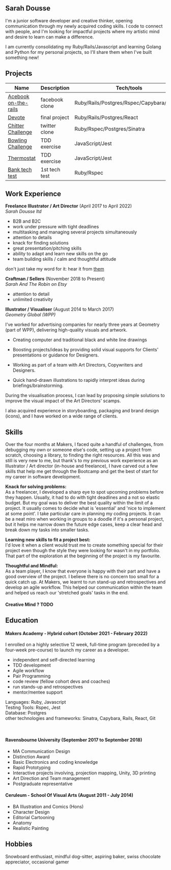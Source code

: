 ## Sarah Dousse

I'm a junior software developer and creative thinker, opening communication through my newly acquired coding skills. I code to connect with people, and I'm looking for impactful projects where my artistic mind and desire to learn can make a difference.

I am currently consolidating my Ruby/Rails/Javascript and learning Golang and Python for my personal projects, so I'll share them when I've built something new!

## Projects

| Name                                                                     | Description    | Tech/tools                                | additional links                                             |
| ------------------------------------------------------------------------ | -------------- | ----------------------------------------- | ------------------------------------------------------------ |
| [Acebook on-the-rails](https://github.com/s-dousse/acebook-on-the-rails) | facebook clone | Ruby/Rails/Postgres/Rspec/Capybara/Heroku |
| [Devote](https://github.com/s-dousse/devote_frontend)                    | final project  | Ruby/Rails/Postgres/React                 | [devote_backend](https://github.com/s-dousse/devote_backend) |
| [Chitter Challenge](https://github.com/s-dousse/chitter-challenge)       | twitter clone  | Ruby/Rspec/Postgres/Sinatra               |
| [Bowling Challenge](https://github.com/s-dousse/bowling-challenge_JS)    | TDD exercise   | JavaScript/Jest                           |
| [Thermostat](https://github.com/s-dousse/Thermostat_JSapp)               | TDD exercise   | JavaScript/Jest                           |
| [Bank tech test](https://github.com/s-dousse/Bank_tech_test)             | 1st tech test  | Ruby/Rspec                                |

## Work Experience

**Freelance Illustrator / Art Director** (April 2017 to April 2022)  
_Sarah Dousse ltd_

- B2B and B2C
- work under pressure with tight deadlines
- multitasking and managing several projects simultaneously
- attention to details
- knack for finding solutions
- great presentation/pitching skills
- ability to adapt and learn new skills on the go
- team building skills / calm and thoughtful attitude

don't just take my word for it: hear it from [them](https://www.linkedin.com/in/sarahdousse/details/recommendations/?detailScreenTabIndex=0)

**Craftman / Sellers** (November 2018 to Present)  
_Sarah And The Robin on Etsy_

- attention to detail
- unlimited creativity

**Illustrator / Visualiser** (August 2014 to March 2017)  
_Geometry Global (WPP)_

I've worked for advertising companies for nearly three years at Geometry (part of WPP), delivering high-quality visuals and artwork.

- Creating computer and traditional black and white line drawings

- Boosting projects/ideas by providing solid visual supports for Clients' presentations or guidance for Designers.

- Working as part of a team with Art Directors, Copywriters and Designers.

- Quick hand-drawn illustrations to rapidly interpret ideas during briefings/brainstorming.

During the visualisation process, I can lead by proposing simple solutions to improve the visual impact of the Art Directors' scamps.

I also acquired experience in storyboarding, packaging and brand design (icons), and I have worked on a wide range of clients.

## Skills

Over the four months at Makers, I faced quite a handful of challenges, from debugging my own or someone else's code, setting up a project from scratch, choosing a library, to finding the right resources. All this was and still is very new to me, but thank's to my previous work experience as an Illustrator / Art director (in-house and freelance), I have carved out a few skills that help me get through the Bootcamp and get the best of start for my career in software development.

**Knack for solving problems:** <br />
As a freelancer, I developed a sharp eye to spot upcoming problems before they happen. Usually, it had to do with tight deadlines and a not so elastic budget. But my goal was to deliver the best quality within the limit of a project. It usually comes to decide what is 'essential' and 'nice to implement at some point'.
I take particular care in planning my coding projects. It can be a neat miro when working in groups to a doodle if it's a personal project, but it helps me narrow down the future edge cases, keep a clear head and break down my tasks into smaller tasks.

**Learning new skills to fit a project best:** <br />
I'd love it when a client would trust me to create something special for their project even though the style they were looking for wasn't in my portfolio. That part of the exploration at the beginning of the project is my favourite.

**Thoughtful and Mindful:** <br />
As a team player, I know that everyone is happy with their part and have a good overview of the project. I believe there is no concern too small for a quick catch up. At Makers, we learnt to run stand-up and retrospectives and develop an agile workflow. This helped our communication within the team and helped us reach our 'stretched goals' tasks in the end.

#### Creative Mind ? TODO

## Education

#### Makers Academy - Hybrid cohort (October 2021 - February 2022)

I enrolled on a highly selective 12 week, full-time program (preceded by a four-week pre-course) to launch my career as a developer.

- independent and self-directed learning
- TDD development
- Agile workflow
- Pair Programming
- code review (fellow cohort devs and coaches)
- run stands-up and retrospectives
- mentor/mentee support
<p>
  <div>Languages: Ruby, Javascript</div>
  <div>Testing Tools: Rspec, Jest</div>
  <div>Database: Postgres</div>
  <div>other technologies and frameworks: Sinatra, Capybara, Rails, React, Git</div>
</p>

<br/>

#### Ravensbourne University (September 2017 to September 2018)

- MA Communication Design
- Distinction Award
- Basic Electronics and coding knowledge
- Rapid Prototyping
- Interactive projects involving, projection mapping, Unity, 3D printing
- Art Direction and Team management
- Postgraduate representative

#### Ceruleum - School Of Visual Arts (August 2011 - July 2014)

- BA Illustration and Comics (Hons)
- Character Design
- Editorial Cartooning
- Anatomy
- Realistic Painting

## Hobbies

Snowboard enthusiast, mindful dog-sitter, aspiring baker, swiss chocolate appreciator, occasional gamer
